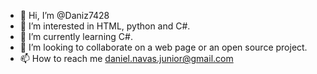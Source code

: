 - 👋 Hi, I’m @Daniz7428
- 👀 I’m interested in HTML, python and C#.
- 🌱 I’m currently learning C#.
- 💞️ I’m looking to collaborate on a web page or an open source project.
- 📫 How to reach me daniel.navas.junior@gmail.com

<!---
Daniz7428/Daniz7428 is a ✨ special ✨ repository because its `README.md` (this file) appears on your GitHub profile.
You can click the Preview link to take a look at your changes.
--->
